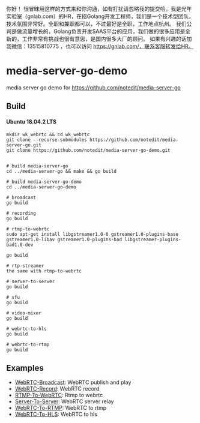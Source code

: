 你好！
很冒昧用这样的方式来和你沟通，如有打扰请忽略我的提交哈。我是光年实验室（gnlab.com）的HR，在招Golang开发工程师，我们是一个技术型团队，技术氛围非常好。全职和兼职都可以，不过最好是全职，工作地点杭州。
我们公司是做流量增长的，Golang负责开发SAAS平台的应用，我们做的很多应用是全新的，工作非常有挑战也很有意思，是国内很多大厂的顾问。
如果有兴趣的话加我微信：13515810775  ，也可以访问 https://gnlab.com/，联系客服转发给HR。
# media-server-go-demo


media server go demo  for  https://github.com/notedit/media-server-go



## Build 
#### Ubuntu 18.04.2 LTS
```shell
mkdir wk_webrtc && cd wk_webrtc
git clone --recurse-submodules https://github.com/notedit/media-server-go.git
git clone https://github.com/notedit/media-server-go-demo.git


# build media-server-go
cd ../media-server-go && make && go build 

# build media-server-go-demo
cd ../media-server-go-demo

# broadcast 
go build 

# recording
go build 

# rtmp-to-webrtc 
sudo apt-get install libgstreamer1.0-0 gstreamer1.0-plugins-base gstreamer1.0-libav gstreamer1.0-plugins-bad libgstreamer-plugins-bad1.0-dev 

go build

# rtp-streamer
the same with rtmp-to-webrtc 

# server-to-server 
go build 

# sfu
go build 

# video-mixer
go build 

# webrtc-to-hls
go build

# webrtc-to-rtmp
go build 

```

## Examples

- [WebRTC-Broadcast](https://github.com/notedit/media-server-go-demo/tree/master/broadcast): WebRTC publish and play 
- [WebRTC-Record](https://github.com/notedit/media-server-go-demo/tree/master/recording): WebRTC record
- [RTMP-To-WebRTC](https://github.com/notedit/media-server-go-demo/tree/master/rtmp-to-webrtc): Rtmp to webrtc
- [Server-To-Server](https://github.com/notedit/media-server-go-demo/tree/master/server-to-server): WebRTC server relay
- [WebRTC-To-RTMP](https://github.com/notedit/media-server-go-demo/tree/master/webrtc-to-rtmp): WebRTC to rtmp
- [WebRTC-To-HLS](https://github.com/notedit/media-server-go-demo/tree/master/webrtc-to-hls): WebRTC to hls
